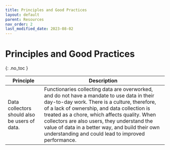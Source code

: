 ```yaml
---
title: Principles and Good Practices
layout: default
parent: Resources
nav_order: 2
last_modified_date: 2023-08-02
---
```


# Principles and Good Practices
{: .no_toc }

| Principle | Description |
| --- | --- |
|Data collectors should also be users of data. | Functionaries collecting data are overworked, and do not have a mandate to use data in their day-to-day work. There is a culture, therefore, of a lack of ownership, and data collection is treated as a chore, which affects quality. When collectors are also users, they understand the value of data in a better way, and build their own understanding and could lead to improved performance.|
